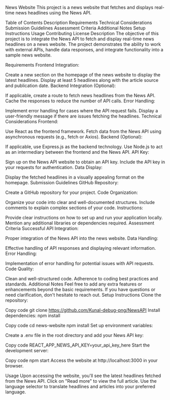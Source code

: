 News Website
This project is a news website that fetches and displays real-time news headlines using the News API.

Table of Contents
Description
Requirements
Technical Considerations
Submission Guidelines
Assessment Criteria
Additional Notes
Setup Instructions
Usage
Contributing
License
Description
The objective of this project is to integrate the News API to fetch and display real-time news headlines on a news website. The project demonstrates the ability to work with external APIs, handle data responses, and integrate functionality into a sample news website.

Requirements
Frontend Integration:

Create a new section on the homepage of the news website to display the latest headlines.
Display at least 5 headlines along with the article source and publication date.
Backend Integration (Optional):

If applicable, create a route to fetch news headlines from the News API.
Cache the responses to reduce the number of API calls.
Error Handling:

Implement error handling for cases where the API request fails.
Display a user-friendly message if there are issues fetching the headlines.
Technical Considerations
Frontend:

Use React as the frontend framework.
Fetch data from the News API using asynchronous requests (e.g., fetch or Axios).
Backend (Optional):

If applicable, use Express.js as the backend technology.
Use Node.js to act as an intermediary between the frontend and the News API.
API Key:

Sign up on the News API website to obtain an API key.
Include the API key in your requests for authentication.
Data Display:

Display the fetched headlines in a visually appealing format on the homepage.
Submission Guidelines
GitHub Repository:

Create a GitHub repository for your project.
Code Organization:

Organize your code into clear and well-documented structures.
Include comments to explain complex sections of your code.
Instructions:

Provide clear instructions on how to set up and run your application locally.
Mention any additional libraries or dependencies required.
Assessment Criteria
Successful API Integration:

Proper integration of the News API into the news website.
Data Handling:

Effective handling of API responses and displaying relevant information.
Error Handling:

Implementation of error handling for potential issues with API requests.
Code Quality:

Clean and well-structured code.
Adherence to coding best practices and standards.
Additional Notes
Feel free to add any extra features or enhancements beyond the basic requirements.
If you have questions or need clarification, don't hesitate to reach out.
Setup Instructions
Clone the repository:


Copy code
git clone https://github.com/Kunal-debug-png/NewsAPI
Install dependencies: npm install


Copy code
cd news-website
npm install
Set up environment variables:

Create a .env file in the root directory and add your News API key:


Copy code
REACT_APP_NEWS_API_KEY=your_api_key_here
Start the development server:


Copy code
npm start
Access the website at http://localhost:3000 in your browser.

Usage
Upon accessing the website, you'll see the latest headlines fetched from the News API.
Click on "Read more" to view the full article.
Use the language selector to translate headlines and articles into your preferred language.
